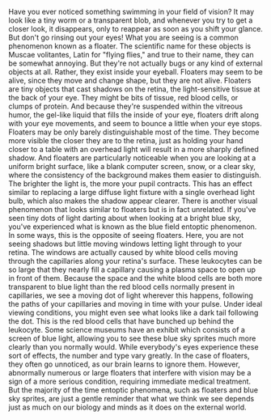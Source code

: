 
Have you ever noticed something swimming
in your field of vision?
It may look like a tiny worm
or a transparent blob,
and whenever you try to get
a closer look, it disappears,
only to reappear
as soon as you shift your glance.
But don&#39;t go rinsing out your eyes!
What you are seeing is a common phenomenon
known as a floater.
The scientific name for these objects
is Muscae volitantes,
Latin for &quot;flying flies,&quot;
and true to their name,
they can be somewhat annoying.
But they&#39;re not actually bugs
or any kind of external objects at all.
Rather, they exist inside your eyeball.
Floaters may seem to be alive,
since they move and change shape,
but they are not alive.
Floaters are tiny objects
that cast shadows on the retina,
the light-sensitive tissue
at the back of your eye.
They might be bits of tissue,
red blood cells,
or clumps of protein.
And because they&#39;re suspended
within the vitreous humor,
the gel-like liquid
that fills the inside of your eye,
floaters drift along
with your eye movements,
and seem to bounce a little
when your eye stops.
Floaters may be only
barely distinguishable most of the time.
They become more visible
the closer they are to the retina,
just as holding your hand closer
to a table with an overhead light
will result in a more
sharply defined shadow.
And floaters are particularly noticeable
when you are looking
at a uniform bright surface,
like a blank computer screen,
snow,
or a clear sky,
where the consistency of the background
makes them easier to distinguish.
The brighter the light is,
the more your pupil contracts.
This has an effect similar
to replacing a large diffuse light fixture
with a single overhead light bulb,
which also makes
the shadow appear clearer.
There is another visual phenomenon
that looks similar to floaters
but is in fact unrelated.
If you&#39;ve seen tiny dots of light
darting about
when looking at a bright blue sky,
you&#39;ve experienced what is known
as the blue field entoptic phenomenon.
In some ways,
this is the opposite of seeing floaters.
Here, you are not seeing shadows
but little moving windows
letting light through to your retina.
The windows are actually caused
by white blood cells
moving through the capillaries
along your retina&#39;s surface.
These leukocytes can be so large
that they nearly fill a capillary
causing a plasma space
to open up in front of them.
Because the space
and the white blood cells
are both more transparent to blue light
than the red blood cells
normally present in capillaries,
we see a moving dot of light
wherever this happens,
following the paths of your capillaries
and moving in time with your pulse.
Under ideal viewing conditions,
you might even see what looks
like a dark tail following the dot.
This is the red blood cells
that have bunched up behind the leukocyte.
Some science museums have an exhibit
which consists of a screen of blue light,
allowing you to see these blue sky sprites
much more clearly than you normally would.
While everybody&#39;s eyes experience
these sort of effects,
the number and type vary greatly.
In the case of floaters,
they often go unnoticed,
as our brain learns to ignore them.
However, abnormally numerous
or large floaters
that interfere with vision
may be a sign of a more serious condition,
requiring immediate medical treatment.
But the majority of the time
entoptic phenomena,
such as floaters and blue sky sprites,
are just a gentle reminder
that what we think we see
depends just as much
on our biology and minds
as it does on the external world.
